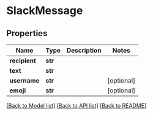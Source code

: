 # SlackMessage

## Properties

Name | Type | Description | Notes
------------ | ------------- | ------------- | -------------
**recipient** | **str** |  | 
**text** | **str** |  | 
**username** | **str** |  | [optional] 
**emoji** | **str** |  | [optional] 

[[Back to Model list]](../#documentation-for-models) [[Back to API list]](../#documentation-for-api-endpoints) [[Back to README]](../)



